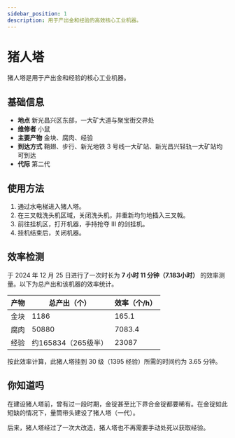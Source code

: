 ```yaml
---
sidebar_position: 1
description: 用于产出金和经验的高效核心工业机器。
---
```


# 猪人塔

猪人塔是用于产出金和经验的核心工业机器。

## 基础信息

- **地点** 新光昌兴区东部，一大矿大道与聚宝街交界处
- **维修者** 小鼠
- **主要产物** 金块、腐肉、经验
- **到达方式** 鞘翅、步行、新光地铁 3 号线一大矿站、新光昌兴轻轨一大矿站均可到达
- **代际** 第二代

## 使用方法

1. 通过水电梯进入猪人塔。
2. 在三叉戟洗头机区域，关闭洗头机，并重新均匀地插入三叉戟。
3. 前往挂机区，打开机器，手持抢夺 III 的剑挂机。
4. 挂机结束后，关闭机器。

## 效率检测

于 2024 年 12 月 25 日进行了一次时长为 **7 小时 11 分钟（7.183小时）** 的效率测量。以下为总产出和该机器的效率统计。

| 产物 | 总产出（个） | 效率（个/h） |
| --- | --- | --- |
| 金块 | 1186 | 165.1 |
| 腐肉 | 50880 | 7083.4 |
| 经验 | 约165834（265级半） | 23087 |

按此效率计算，此猪人塔挂到 30 级（1395 经验）所需的时间约为 3.65 分钟。

## 你知道吗

在建设猪人塔前，曾有过一段时期，金锭甚至比下界合金锭都要稀有。在金锭如此短缺的情况下，量筒带头建设了猪人塔（一代）。

后来，猪人塔经过了一次大改造，猪人塔也不再需要手动处死以获取经验。
